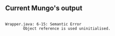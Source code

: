 ## Current Mungo's output

```

Wrapper.java: 6-15: Semantic Error
		Object reference is used uninitialised.```

